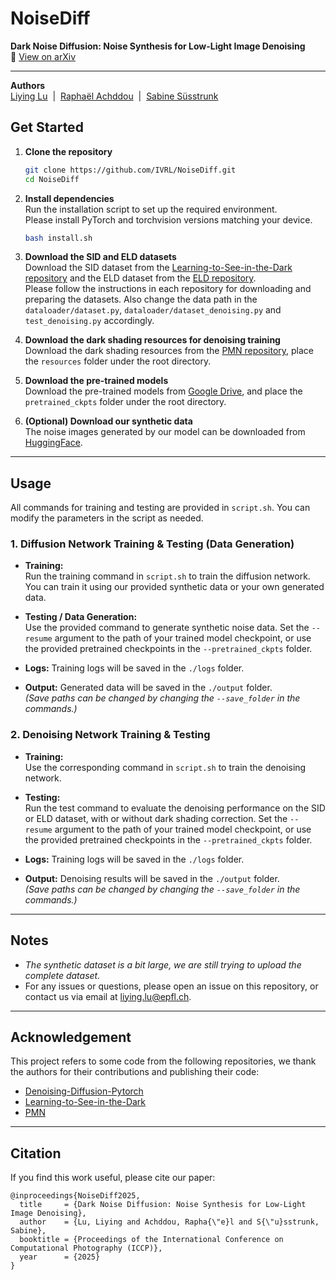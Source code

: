 # NoiseDiff

**Dark Noise Diffusion: Noise Synthesis for Low-Light Image Denoising**  
📄 [View on arXiv](https://arxiv.org/pdf/2503.11262)

---

**Authors**  
[Liying Lu](https://skyelu.github.io/) &nbsp;|&nbsp; 
[Raphaël Achddou](https://rachddou.github.io/) &nbsp;|&nbsp; 
[Sabine Süsstrunk](https://people.epfl.ch/sabine.susstrunk)



## Get Started

1. **Clone the repository**
    ```bash
    git clone https://github.com/IVRL/NoiseDiff.git
    cd NoiseDiff
    ```

2. **Install dependencies**  
   Run the installation script to set up the required environment.  
   Please install PyTorch and torchvision versions matching your device.
    ```bash
    bash install.sh
    ```

3. **Download the SID and ELD datasets**  
   Download the SID dataset from the [Learning-to-See-in-the-Dark repository](https://github.com/cchen156/Learning-to-See-in-the-Dark) and the ELD dataset from the [ELD repository](https://github.com/Vandermode/ELD).  
   Please follow the instructions in each repository for downloading and preparing the datasets. Also change the data path in the `dataloader/dataset.py`, `dataloader/dataset_denoising.py` and `test_denoising.py` accordingly.

4. **Download the dark shading resources for denoising training**  
   Download the dark shading resources from the [PMN repository](https://github.com/megvii-research/PMN/tree/main/resources), place the `resources` folder under the root directory.

5. **Download the pre-trained models**  
   Download the pre-trained models from [Google Drive](https://drive.google.com/drive/folders/1kIXX-ya_6PQ5UMAzx8YVf2XApq6_53YV?usp=sharing), and place the `pretrained_ckpts` folder under the root directory. 

6. **(Optional) Download our synthetic data**  
   The noise images generated by our model can be downloaded from [HuggingFace](https://huggingface.co/datasets/SkyeLu/NoiseDiffData).

---

## Usage

All commands for training and testing are provided in `script.sh`. You can modify the parameters in the script as needed.

### 1. Diffusion Network Training & Testing (Data Generation)

- **Training:**  
  Run the training command in `script.sh` to train the diffusion network. You can train it using our provided synthetic data or your own generated data.
- **Testing / Data Generation:**  
  Use the provided command to generate synthetic noise data. Set the `--resume` argument to the path of your trained model checkpoint, or use the provided pretrained checkpoints in the `--pretrained_ckpts` folder.

- **Logs:** Training logs will be saved in the `./logs` folder.
- **Output:** Generated data will be saved in the `./output` folder.  
  *(Save paths can be changed by changing the `--save_folder` in the commands.)*

### 2. Denoising Network Training & Testing

- **Training:**  
  Use the corresponding command in `script.sh` to train the denoising network.
- **Testing:**  
  Run the test command to evaluate the denoising performance on the SID or ELD dataset, with or without dark shading correction. Set the `--resume` argument to the path of your trained model checkpoint, or use the provided pretrained checkpoints in the `--pretrained_ckpts` folder.

- **Logs:** Training logs will be saved in the `./logs` folder.
- **Output:** Denoising results will be saved in the `./output` folder.  
  *(Save paths can be changed by changing the `--save_folder` in the commands.)*

---

## Notes

- *The synthetic dataset is a bit large, we are still trying to upload the complete dataset.*
- For any issues or questions, please open an issue on this repository, or contact us via email at liying.lu@epfl.ch.

---

## Acknowledgement

This project refers to some code from the following repositories, we thank the authors for their contributions and publishing their code:
- [Denoising-Diffusion-Pytorch](https://github.com/lucidrains/denoising-diffusion-pytorch)
- [Learning-to-See-in-the-Dark](https://github.com/cchen156/Learning-to-See-in-the-Dark)
- [PMN](https://github.com/megvii-research/PMN)

---

## Citation

If you find this work useful, please cite our paper:

```
@inproceedings{NoiseDiff2025,
  title     = {Dark Noise Diffusion: Noise Synthesis for Low-Light Image Denoising},
  author    = {Lu, Liying and Achddou, Rapha{\"e}l and S{\"u}sstrunk, Sabine},
  booktitle = {Proceedings of the International Conference on Computational Photography (ICCP)},
  year      = {2025}
}
```
